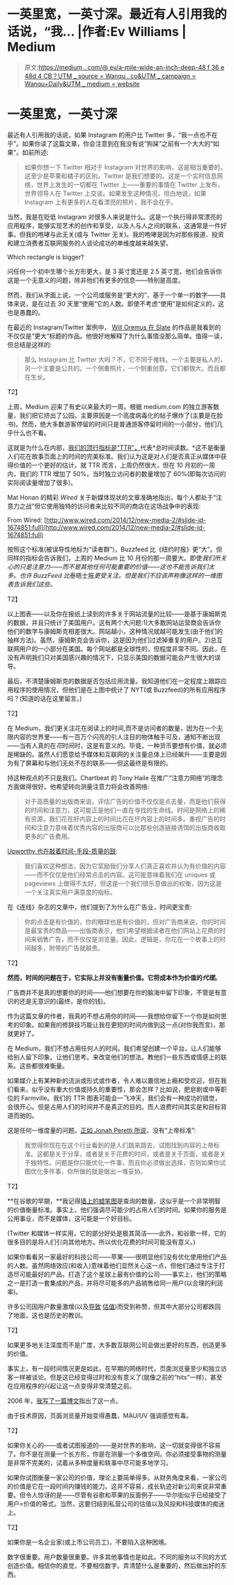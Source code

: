 # 一英里宽，一英寸深。最近有人引用我的话说，“我… |作者:Ev Williams | Medium

> 原文:[https://medium . com/@ ev/a-mile-wide-an-inch-deep-48 f 36 e 48d 4 CB？UTM _ source = Wanqu . co&UTM _ campaign = Wanqu+Daily&UTM _ medium = website](https://medium.com/@ev/a-mile-wide-an-inch-deep-48f36e48d4cb?utm_source=wanqu.co&utm_campaign=Wanqu+Daily&utm_medium=website)

# 一英里宽，一英寸深

最近有人引用我的话说，如果 Instagram 的用户比 Twitter 多，“我一点也不在乎”。如果你读了这篇文章，你会注意到在我没有说“狗屎”之前有一个大大的“如果”。如前所述:

> 如果你想一下 Twitter 相对于 Instagram 对世界的影响，这是相当重要的。这至少是苹果和橘子的区别。Twitter 是我们想要的。这是一个实时信息网络，世界上发生的一切都在 Twitter 上——重要的事情在 Twitter 上发布，世界领导人在 Twitter 上交谈。如果发生这种情况，坦白地说，如果 Instagram 上有更多的人在看漂亮的照片，我不会在乎。

当然，我是在贬低 Instagram 对很多人来说是什么。这是一个执行得非常漂亮的应用程序，能够实现艺术的创作和享受，以及人与人之间的联系，这通常是一件好事。但我的咆哮与此无关(或与 Twitter 无关)。我的咆哮是因为对那些报道、投资和建立消费者互联网服务的人谈论成功的单维度越来越失望。



Which rectangle is bigger?



问任何一个初中生哪个长方形更大，是 3 英寸宽还是 2.5 英寸宽，他们会告诉你这是一个无意义的问题，除非他们有更多的信息——特别是高度。



然而，我们从字面上说，一个公司或服务是“更大的”，基于一个单一的数字——具体来说，是在过去 30 天里“使用”它的人数。即使不考虑“使用”是如何定义的，这也是愚蠢的。

在最近的 Instagram/Twitter 案例中， [Will Oremus 在 Slate](http://www.slate.com/blogs/future_tense/2014/12/10/instagram_hits_300_million_users_bigger_than_twitter_not_really.html) 的作品是我看到的不仅仅是“更大”标题的作品。他很好地解释了为什么事情没那么简单。值得一读，但总结是这样的:

> 那么 Instagram 比 Twitter 大吗？不，它不同于推特。一个主要是私人的，另一个主要是公共的。一个侧重照片，一个侧重创意。它们都很大，而且都在生长。



T2】

上周，Medium 迎来了有史以来最大的一周。根据 medium.com 的独立游客数量，我们把它挤出了公园。主要原因是一个高度病毒化的帖子爆炸了(主要是在脸书)。然而，绝大多数游客停留的时间只是普通游客停留时间的一小部分，他们几乎什么也不看。

这就是为什么在内部，[我们的顶行指标是“TTR”，](https://medium.com/data-lab/mediums-metric-that-matters-total-time-reading-86c4970837d5)代表*总时间读数。*这不是衡量人们花在故事页面上的时间的完美标准。我们认为这是对人们是否真正从媒体中获得价值的一个更好的估计。就 TTR 而言，上周仍然很大，但在 10 月初的一周内，我们的 TTR 增加了 50%，当时独立访问者的数量增加了 60%(即每次访问的实际阅读量增加了很多)。

Mat Honan 的精彩 *Wired* 关于新媒体现状的文章准确地指出，每个人都处于“注意力之战”但它使用独特的访问者来比较不同的商店在这场战争中的表现:



From Wired: [http://www.wired.com/2014/12/new-media-2/#slide-id-1674851:full](http://www.wired.com/2014/12/new-media-2/#slide-id-1674851:full)



按照这个标准(被误导性地标为“读者群”)，Buzzfeed 比《纽约时报》更“大”。但同样的指标会告诉我们，上周的 Medium 比 10 月份的那一周要大。即使*我们所关心的只是注意力——而不是其他任何可能重要的价值——这也不能告诉我们太多。*也许* BuzzFeed 比*泰晤士报*更受关注。但是我们不应该声称像这样的一维图表告诉我们这些。*

T2】

以上图表——以及你在报纸上读到的许多关于网站流量的比较——是基于康姆斯克的数据，并且只统计了美国用户。这有两个大问题:1)大多数网站运营商会告诉你他们的数字与康姆斯克相差很大。网站越小，这种情况就越可能发生(由于他们的抽样方法)。虽然，康姆斯克会告诉你，这是因为他们过滤掉重复的用户。2)总互联网用户的一小部分在美国。每个网站都是全球性的，但程度非常不同。因此，在没有声明我们只对美国感兴趣的情况下，只显示美国的数据可能会产生很大的误导。

最后，不清楚康姆斯克的数据是否包括应用流量。我知道他们在一定程度上跟踪应用程序的使用情况，但他们是在上图中统计了 NYT(或 Buzzfeed)的所有应用程序吗？(知道的话在这里留言。)

T2】

在 Medium，我们更关注花在阅读上的时间,而不是访问者的数量，因为在一个无限内容的世界里——有一百万个闪亮的引人注目的物体触手可及，通知不断出现——当有人真的在*花*时间时，这是有意义的。毕竟，一种货币要想有价值，就必须是稀缺的。虽然人们愿意给予媒体和互联网的关注量总体上已经飙升——主要是因为有了屏幕和与他们无处不在的联系——但这最终是有限的。

持这种观点的不只是我们。Chartbeat 的 Tony Haile 在推广“注意力网络”的理念方面做得很好。他希望转向测量注意力将会改善网络:

> 对于高质量的出版商来说，评估广告的价值不仅仅是点击量，而是他们获得的时间和注意力，这可能正是他们一直在寻找的生命线。时间是网络上的稀有资源，我们花在好内容上的时间比花在坏内容上的时间多。重视广告的时间和注意力意味着优秀内容的出版商可以比那些创造链接诱饵的出版商收取更多的广告费用。

[Upworthy 也在敲着时间-手段-质量的鼓](http://www.niemanlab.org/2014/02/upworthy-has-a-new-way-of-measuring-engagement/):

> 我们喜欢这种想法，因为它奖励我们分享人们真正喜欢并认为有价值的内容——而不仅仅是他们经常点击的内容。这可能意味着我们在 uniques 或 pageviews 上做得不太好，但这是一个我们很乐意做出的权衡，因为这是一个关注真实用户满意度的指标。

在《连线》杂志的文章中，他们提到了为什么在广告业，时间更宝贵:

> 你的点击是有价值的，你的眼球也是有价值的，但对广告商来说，你的时间是最宝贵的商品——出版商表示，他们希望根据读者在他们网站上花费的时间来销售广告，而不仅仅是浏览量。因此，逻辑是，你花在一个故事上的时间越多，附带的广告就越贵。

T2】

**然而，时间的问题在于，它实际上并没有衡量价值。它将成本作为价值的*代理*。**

广告商并不是真的想要你的时间——他们想要在你的脑海中留下印象，不管是有意识的还是无意识的(最终，是你的钱)。

作为这篇文章的作者，我真的不想占用你的时间——我想给你留下一个你是如何思考的印象。如果我的修辞技巧能让我在更短的时间内做到这一点(对你我而言)，那就更好了。

在 Medium，我们不想占用任何人的时间。我们希望创建一个平台，让人们能够给别人留下印象。让他们思考。来改变他们的想法。教他们一些东西或情感上的联系。这些都很难衡量。

如果媒介上有某种新的流派或形式或作者，令人难以置信地上瘾和受欢迎，但在我们看来，似乎没有重大价值或持久的重要性，那会怎样？比如说，肥皂剧或中等职位的 Farmville。我们的 TTR 图表可能会一飞冲天，我们会有一种成功的错觉，会很开心。但是占用人们的时间并不是真正的目的。而人浪费时间其实是和目标背道而驰的。

这是任何一维度量的问题。[正如 Jonah Peretti 所说](https://medium.com/matter/buzzfeeds-jonah-peretti-goes-long-e98cf13160e7)，没有“上帝标准”:

> 我觉得你现在在这个行业看到的是人们跳来跳去，试图找到内容的上帝标准。这都是关于分享，或者是关于花费的时间，或者是关于页面，或者是关于独特性。问题是你只能优化一件事，而且你必须做出选择，否则如果你试图优化多件事，你所做的就是做出一堆妥协。

T2】

**在谷歌的早期，**我记得[墙上的蜡笔图](http://www.fastcompany.com/46507/between-lines)是查询的数量。这似乎是一个非常明智的价值衡量标准。事实上，他们强调尽可能少的占用人们的时间。如果你的服务是公用事业，而不是媒体，这可能是一个好目标。

(Twitter 和媒体一样实用，它的部分好处是极其简洁——此外，和谷歌一样，它的很多目的是将人们引向其他地方。所以优化花费的时间可能没有意义。)

如果你看看另一家最好的科技公司——苹果——很明显他们没有优化使用他们产品的人数。虽然网络效应(和收入)意味着他们显然关心这一点，但他们通过专注于打造尽可能最好的产品，打造了这个星球上最有价值的公司——事实上，他们的策略之一是打造一套集成的产品，并将尽可能多的产品销售给同一用户(以合理的利润率)。

许多公司因用户数量激增(以及[导致](http://allthingsd.com/20080319/rockyou-the-400-million-widget/) [估值](http://techcrunch.com/2012/04/26/viddy-is-raising-30m-at-a-370m-valuation/))而受到称赞，但其中大部分公司都跌回了地面，这也是历史的教训。

T2】

如果更多地关注深度而不是广度，大多数互联网公司会做出更好的东西，创造更多的价值。

事实上，有一段时间情况更是如此。在早期的网络时代，页面浏览量至少和独立访客一样被谈论。但是这已经变得过时和没有意义了(就像之前的“hits”一样)，甚至在应用程序的兴起让这一点变得非常清楚之前。

2006 年，[我写了一篇博文](https://medium.com/@ev/pageviews-are-obsolete-59c8bb32cd14)指出了这一点。

由于技术原因，页面浏览量开始变得愚蠢，MAU/UV 强调感觉有毒。

T2】

如果你关心的——或者试图报道的——是对世界的影响，这一切就变得很不容易了。你不是在测量一个长方形，你是在测量一个多维空间。你必须接受事物的测量是非常不完美的，试着从多种度量和轶事中尽可能多地学习。

如果你试图衡量一家公司的价值，理论上要简单得多。从财务角度来看，一家公司的价值是它在一段时间内赚钱的能力。这并不容易，成长轨迹对新公司来说非常重要。但令人惊讶的是——尽管有谷歌和苹果的反面例子——华尔街似乎已经接受了用户=价值的等式。当然，这要归结到私营公司的估值以及风投和科技媒体的痴迷上。

T2】

如果你是一名企业家(或上市公司员工)，不要陷入这种困境。

数字很重要。用户数量很重要。许多其他事情也是如此。不同的服务以不同的方式创造价值。相信你的直觉，不要相信数字。弄清楚什么是重要的，然后做出好的东西。